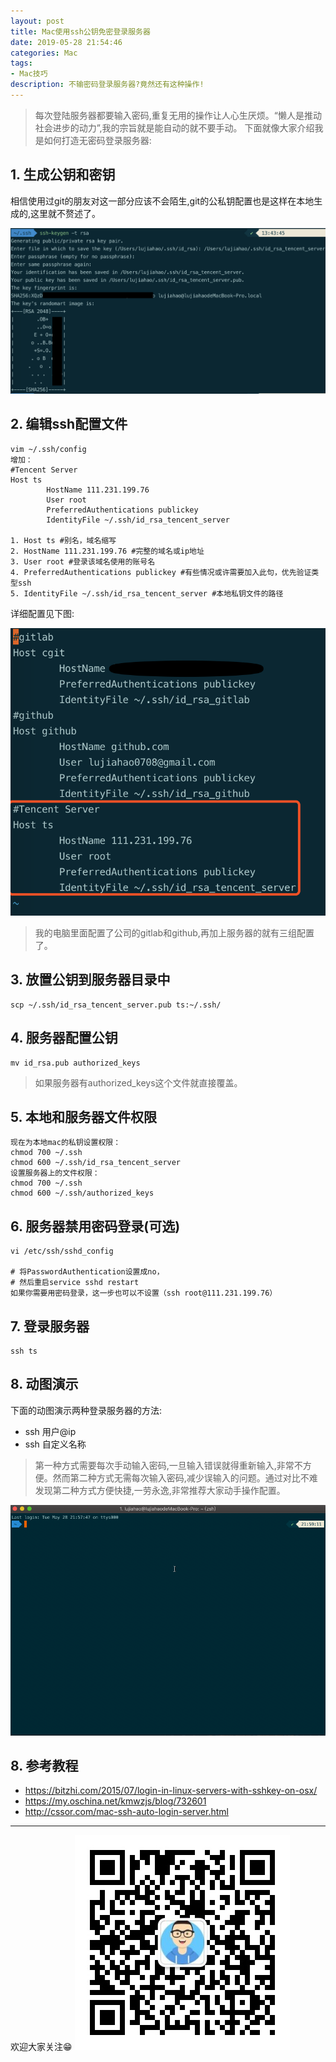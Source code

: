 ```yaml
---
layout: post
title: Mac使用ssh公钥免密登录服务器
date: 2019-05-28 21:54:46
categories: Mac
tags:
- Mac技巧
description: 不输密码登录服务器?竟然还有这种操作!
---
```


> 每次登陆服务器都要输入密码,重复无用的操作让人心生厌烦。“懒人是推动社会进步的动力”,我的宗旨就是能自动的就不要手动。
下面就像大家介绍我是如何打造无密码登录服务器:

<!--more-->

## 1. 生成公钥和密钥
相信使用过git的朋友对这一部分应该不会陌生,git的公私钥配置也是这样在本地生成的,这里就不赘述了。

![](https://raw.githubusercontent.com/lujiahao0708/PicRepo/master/blogPic/Mac%E7%9B%B8%E5%85%B3/Mac%E4%BD%BF%E7%94%A8ssh%E5%85%AC%E9%92%A5%E6%97%A0%E5%AF%86%E7%A0%81%E7%99%BB%E5%BD%95%E6%9C%8D%E5%8A%A1%E5%99%A8/1.%E7%94%9F%E6%88%90%E5%85%AC%E9%92%A5%E5%92%8C%E5%AF%86%E9%92%A5.png)


## 2. 编辑ssh配置文件  
```shell
vim ~/.ssh/config
增加：
#Tencent Server
Host ts
        HostName 111.231.199.76
        User root
        PreferredAuthentications publickey
        IdentityFile ~/.ssh/id_rsa_tencent_server
        
1. Host ts #别名，域名缩写
2. HostName 111.231.199.76 #完整的域名或ip地址
3. User root #登录该域名使用的账号名
4. PreferredAuthentications publickey #有些情况或许需要加入此句，优先验证类型ssh
5. IdentityFile ~/.ssh/id_rsa_tencent_server #本地私钥文件的路径
```

详细配置见下图:

![](https://raw.githubusercontent.com/lujiahao0708/PicRepo/master/blogPic/Mac%E7%9B%B8%E5%85%B3/Mac%E4%BD%BF%E7%94%A8ssh%E5%85%AC%E9%92%A5%E6%97%A0%E5%AF%86%E7%A0%81%E7%99%BB%E5%BD%95%E6%9C%8D%E5%8A%A1%E5%99%A8/2.%E7%BC%96%E8%BE%91ssh%E9%85%8D%E7%BD%AE%E6%96%87%E4%BB%B6.png)

> 我的电脑里面配置了公司的gitlab和github,再加上服务器的就有三组配置了。

## 3. 放置公钥到服务器目录中
```shell
scp ~/.ssh/id_rsa_tencent_server.pub ts:~/.ssh/
```

## 4. 服务器配置公钥
```shell
mv id_rsa.pub authorized_keys
```
> 如果服务器有authorized_keys这个文件就直接覆盖。

## 5. 本地和服务器文件权限
```shell
现在为本地mac的私钥设置权限：
chmod 700 ~/.ssh
chmod 600 ~/.ssh/id_rsa_tencent_server
设置服务器上的文件权限：
chmod 700 ~/.ssh
chmod 600 ~/.ssh/authorized_keys
```

## 6. 服务器禁用密码登录(可选)
```shell
vi /etc/ssh/sshd_config 

# 将PasswordAuthentication设置成no，
# 然后重启service sshd restart
如果你需要用密码登录，这一步也可以不设置（ssh root@111.231.199.76）
```

## 7. 登录服务器
```shell
ssh ts
```

## 8. 动图演示

下面的动图演示两种登录服务器的方法:
- ssh 用户@ip
- ssh 自定义名称

> 第一种方式需要每次手动输入密码,一旦输入错误就得重新输入,非常不方便。然而第二种方式无需每次输入密码,减少误输入的问题。通过对比不难发现第二种方式方便快捷,一劳永逸,非常推荐大家动手操作配置。


![](https://raw.githubusercontent.com/lujiahao0708/PicRepo/master/blogPic/Mac%E7%9B%B8%E5%85%B3/Mac%E4%BD%BF%E7%94%A8ssh%E5%85%AC%E9%92%A5%E6%97%A0%E5%AF%86%E7%A0%81%E7%99%BB%E5%BD%95%E6%9C%8D%E5%8A%A1%E5%99%A8/%E4%B8%A4%E7%A7%8D%E7%99%BB%E5%BD%95%E6%96%B9%E5%BC%8F%E5%AF%B9%E6%AF%94.gif)


## 8. 参考教程

- https://bitzhi.com/2015/07/login-in-linux-servers-with-sshkey-on-osx/
- https://my.oschina.net/kmwzjs/blog/732601
- http://cssor.com/mac-ssh-auto-login-server.html

----
欢迎大家关注😁
![](https://github.com/lujiahao0708/PicRepo/raw/master/公众号二维码.jpg)

